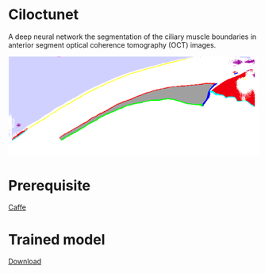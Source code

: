# Ciloctunet
A deep neural network the segmentation of the ciliary muscle boundaries in anterior segment optical coherence tomography (OCT) images.

![Segmented ciliary muscle](https://raw.githubusercontent.com/strator1/Ciloctunet/main/ciloctunet.png)

# Prerequisite
[Caffe](http://caffe.berkeleyvision.org/installation.html)

# Trained model
[Download](https://github.com/strator1/Ciloctunet/releases/download/1/snapshot_iter_168480.caffemodel)
